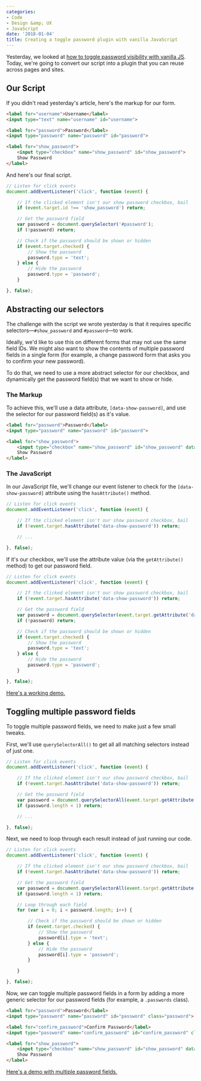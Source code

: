 ```yaml
---
categories:
- Code
- Design &amp; UX
- JavaScript
date: '2018-01-04'
title: Creating a toggle password plugin with vanilla JavaScript
---
```


Yesterday, we looked at [how to toggle password visibility with vanilla JS](https://gomakethings.com/how-to-toggle-password-visibility-with-vanilla-javascript/). Today, we're going to convert our script into a plugin that you can reuse across pages and sites.

## Our Script

If you didn't read yesterday's article, here's the markup for our form.

```html
<label for="username">Username</label>
<input type="text" name="username" id="username">

<label for="password">Password</label>
<input type="password" name="password" id="password">

<label for="show_password">
    <input type="checkbox" name="show_password" id="show_password">
    Show Password
</label>
```

And here's our final script.

```js
// Listen for click events
document.addEventListener('click', function (event) {

    // If the clicked element isn't our show password checkbox, bail
    if (event.target.id !== 'show_password') return;

    // Get the password field
    var password = document.querySelector('#password');
    if (!password) return;

    // Check if the password should be shown or hidden
    if (event.target.checked) {
        // Show the password
        password.type = 'text';
    } else {
        // Hide the password
        password.type = 'password';
    }

}, false);
```

## Abstracting our selectors

The challenge with the script we wrote yesterday is that it requires specific selectors&mdash;`#show_password` and `#password`&mdash;to work.

Ideally, we'd like to use this on different forms that may not use the same field IDs. We might also want to show the contents of multiple password fields in a single form (for example, a change password form that asks you to confirm your new password).

To do that, we need to use a more abstract selector for our checkbox, and dynamically get the password field(s) that we want to show or hide.

### The Markup

To achieve this, we'll use a data attribute, `[data-show-password]`, and use the selector for our password field(s) as it's value.

```html
<label for="password">Password</label>
<input type="password" name="password" id="password">

<label for="show_password">
	<input type="checkbox" name="show_password" id="show_password" data-show-password="#password">
	Show Password
</label>
```

### The JavaScript

In our JavaScript file, we'll change our event listener to check for the `[data-show-password]` attribute using the `hasAttribute()` method.

```js
// Listen for click events
document.addEventListener('click', function (event) {

	// If the clicked element isn't our show password checkbox, bail
	if (!event.target.hasAttribute('data-show-password')) return;

	// ...

}, false);
```

If it's our checkbox, we'll use the attribute value (via the `getAttribute()` method) to get our password field.

```js
// Listen for click events
document.addEventListener('click', function (event) {

	// If the clicked element isn't our show password checkbox, bail
	if (!event.target.hasAttribute('data-show-password')) return;

	// Get the password field
	var password = document.querySelector(event.target.getAttribute('data-show-password'));
	if (!password) return;

	// Check if the password should be shown or hidden
	if (event.target.checked) {
		// Show the password
		password.type = 'text';
	} else {
		// Hide the password
		password.type = 'password';
	}

}, false);
```

[Here's a working demo.](https://jsfiddle.net/cferdinandi/pgqL3tzj/7/)

## Toggling multiple password fields

To toggle multiple password fields, we need to make just a few small tweaks.

First, we'll use `querySelectorAll()` to get all all matching selectors instead of just one.

```js
// Listen for click events
document.addEventListener('click', function (event) {

	// If the clicked element isn't our show password checkbox, bail
	if (!event.target.hasAttribute('data-show-password')) return;

	// Get the password field
	var password = document.querySelectorAll(event.target.getAttribute('data-show-password'));
	if (password.length < 1) return;

	// ...

}, false);
```

Next, we need to loop through each result instead of just running our code.

```js
// Listen for click events
document.addEventListener('click', function (event) {

	// If the clicked element isn't our show password checkbox, bail
	if (!event.target.hasAttribute('data-show-password')) return;

	// Get the password field
	var password = document.querySelectorAll(event.target.getAttribute('data-show-password'));
	if (password.length < 1) return;

	// Loop through each field
	for (var i = 0; i < password.length; i++) {

		// Check if the password should be shown or hidden
		if (event.target.checked) {
			// Show the password
			password[i].type = 'text';
		} else {
			// Hide the password
			password[i].type = 'password';
		}

	}

}, false);
```

Now, we can toggle multiple password fields in a form by adding a more generic selector for our password fields (for example, a `.passwords` class).

```html
<label for="password">Password</label>
<input type="password" name="password" id="password" class="password">

<label for="confirm_password">Confirm Password</label>
<input type="password" name="confirm_password" id="confirm_password" class="password">

<label for="show_password">
	<input type="checkbox" name="show_password" id="show_password" data-show-password=".password">
	Show Password
</label>
```

[Here's a demo with multiple password fields.](https://jsfiddle.net/cferdinandi/pgqL3tzj/9/)